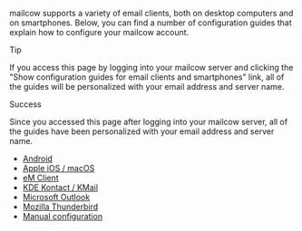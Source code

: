 mailcow supports a variety of email clients, both on desktop computers and on smartphones.
Below, you can find a number of configuration guides that explain how to configure your mailcow account.

<div class="client_variables_unavailable" markdown="1">
<div class="admonition tip">
<p class="admonition-title">Tip</p>
If you access this page by logging into your mailcow server and clicking the "Show configuration guides for email clients and smartphones" link, all of the guides will be personalized with your email address and server name.
</div>
</div>

<div class="client_variables_available" markdown="1">
<div class="admonition success">
<p class="admonition-title">Success</p>
Since you accessed this page after logging into your mailcow server, all of the guides have been personalized with your email address and server name.
</div>
</div>

- [Android](client-android.md)
- [Apple iOS / macOS](client-apple.md)
- [eM Client](client-emclient.md)
- [KDE Kontact / KMail](client-kontact.md)
- [Microsoft Outlook](client-outlook.md)
- [Mozilla Thunderbird](client-thunderbird.md)
- [Manual configuration](client-manual.md)